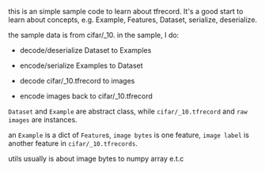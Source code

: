
this is an simple sample code to learn about tfrecord. It's a good start to learn about concepts, e.g. Example, Features, Dataset, serialize, deserialize.


the sample data is from cifar/_10. in the sample, I do:

* decode/deserialize Dataset to Examples

* encode/serialize Examples to Dataset

* decode cifar/_10.tfrecord to images

* encode images back to cifar/_10.tfrecord


`Dataset` and `Example` are abstract class, while `cifar/_10.tfrecord` and `raw images` are instances. 

an `Example` is a dict of `Feature`s, `image bytes` is one feature, `image label` is another feature in `cifar/_10.tfrecords`.

utils usually is about image bytes to numpy array e.t.c


